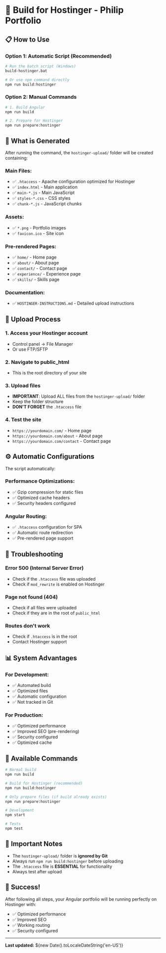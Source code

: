 # 🚀 Build for Hostinger - Philip Portfolio

## 📋 How to Use

### Option 1: Automatic Script (Recommended)
```bash
# Run the batch script (Windows)
build-hostinger.bat

# Or use npm command directly
npm run build:hostinger
```

### Option 2: Manual Commands
```bash
# 1. Build Angular
npm run build

# 2. Prepare for Hostinger
npm run prepare:hostinger
```

## 📁 What is Generated

After running the command, the `hostinger-upload/` folder will be created containing:

### Main Files:
- ✅ `.htaccess` - Apache configuration optimized for Hostinger
- ✅ `index.html` - Main application
- ✅ `main-*.js` - Main JavaScript
- ✅ `styles-*.css` - CSS styles
- ✅ `chunk-*.js` - JavaScript chunks

### Assets:
- ✅ `*.png` - Portfolio images
- ✅ `favicon.ico` - Site icon

### Pre-rendered Pages:
- ✅ `home/` - Home page
- ✅ `about/` - About page
- ✅ `contact/` - Contact page
- ✅ `experience/` - Experience page
- ✅ `skills/` - Skills page

### Documentation:
- ✅ `HOSTINGER-INSTRUCTIONS.md` - Detailed upload instructions

## 🔄 Upload Process

### 1. Access your Hostinger account
- Control panel → File Manager
- Or use FTP/SFTP

### 2. Navigate to public_html
- This is the root directory of your site

### 3. Upload files
- **IMPORTANT**: Upload ALL files from the `hostinger-upload/` folder
- Keep the folder structure
- **DON'T FORGET** the `.htaccess` file

### 4. Test the site
- `https://yourdomain.com/` - Home page
- `https://yourdomain.com/about` - About page
- `https://yourdomain.com/contact` - Contact page

## ⚙️ Automatic Configurations

The script automatically:

### Performance Optimizations:
- ✅ Gzip compression for static files
- ✅ Optimized cache headers
- ✅ Security headers configured

### Angular Routing:
- ✅ `.htaccess` configuration for SPA
- ✅ Automatic route redirection
- ✅ Pre-rendered page support

## 🔧 Troubleshooting

### Error 500 (Internal Server Error)
- Check if the `.htaccess` file was uploaded
- Check if `mod_rewrite` is enabled on Hostinger

### Page not found (404)
- Check if all files were uploaded
- Check if they are in the root of `public_html`

### Routes don't work
- Check if `.htaccess` is in the root
- Contact Hostinger support

## 📊 System Advantages

### For Development:
- ✅ Automated build
- ✅ Optimized files
- ✅ Automatic configuration
- ✅ Not tracked in Git

### For Production:
- ✅ Optimized performance
- ✅ Improved SEO (pre-rendering)
- ✅ Security configured
- ✅ Optimized cache

## 🎯 Available Commands

```bash
# Normal build
npm run build

# Build for Hostinger (recommended)
npm run build:hostinger

# Only prepare files (if build already exists)
npm run prepare:hostinger

# Development
npm start

# Tests
npm test
```

## 📝 Important Notes

- The `hostinger-upload/` folder is **ignored by Git**
- Always run `npm run build:hostinger` before uploading
- The `.htaccess` file is **ESSENTIAL** for functionality
- Always test after upload

## 🎉 Success!

After following all steps, your Angular portfolio will be running perfectly on Hostinger with:
- ✅ Optimized performance
- ✅ Improved SEO
- ✅ Working routing
- ✅ Security configured

---

**Last updated:** ${new Date().toLocaleDateString('en-US')} 